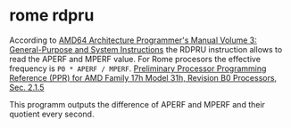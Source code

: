 # rome rdpru

According to [AMD64 Architecture Programmer's Manual Volume 3: General-Purpose and System Instructions](https://www.amd.com/system/files/TechDocs/24594.pdf) the RDPRU instruction allows to read the APERF and MPERF value.
For Rome procesors the effective frequency is `P0 * APERF / MPERF`. [Preliminary Processor Programming Reference (PPR) for AMD Family 17h Model 31h, Revision B0 Processors, Sec. 2.1.5](https://developer.amd.com/wp-content/resources/55803_B0_PUB_0_91.pdf)

This programm outputs the difference of APERF and MPERF and their quotient every second.
